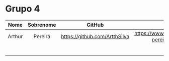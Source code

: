 # Grupo 4

| Nome | Sobrenome| GitHub | Linkedin |
|:-:|:-:|:-:|:-:|
| Arthur | Pereira | <https://github.com/ArtthSilva> | <https://www.linkedin.com/in/arthur-pereira-258582251/> |
|   |  |   |   |
|   |  |   |   |
|   |  |   |   |
|   |  |   |   |
|   |  |   |   |
|||||